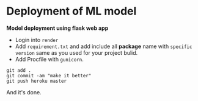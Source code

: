 # Deployment of ML model


**Model deployment using flask web app**

- Login into `render`
- Add `requirement.txt` and add include all **package** name with `specific version` same as you used for your project bulid.
- Add Procfile with `gunicorn`.

```
git add . 
git commit -am "make it better"
git push heroku master

```
And it's done.


